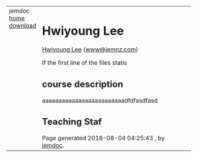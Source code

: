 <!DOCTYPE html PUBLIC "-//W3C//DTD XHTML 1.1//EN"
  "http://www.w3.org/TR/xhtml11/DTD/xhtml11.dtd">
<html xmlns="http://www.w3.org/1999/xhtml" xml:lang="en">
<head>
<meta name="generator" content="jemdoc, see http://jemdoc.jaboc.net/" />
<meta http-equiv="Content-Type" content="text/html;charset=utf-8" />
<link rel="stylesheet" href="jemdoc.css" type="text/css" />
<title></title>

</head>
<body>
<table summary="Table for page layout." id="tlayout">
<tr valign="top">
<td id="layout-menu">
<div class="menu-category">jemdoc</div>
<div class="menu-item"><a href="index.html" class="current">home</a></div>
<div class="menu-item"><a href="download.html">download</a></div>
</td>
<td id="layout-content">
<h1>Hwiyoung Lee</h1>
<p><a href="https://jemnz.com/">Hwiyoung Lee</a> (<a href="mailto:www@jemnz.com">www@jemnz.com</a>)</p>
<p>If the first line of the files statis</p>
<h2>course description</h2>
<p>aaaaaaaaaaaaaaaaaaaaaaaaadfdfasdfasd</p>
<h2>Teaching Staf</h2>
<div id="footer">
<div id="footer-text">
Page generated 2018-08-04 04:25:43 , by <a href="http://jemdoc.jaboc.net/">jemdoc</a>.
</div>
</div>
</td>
</tr>
</table>
</body>
</html>
